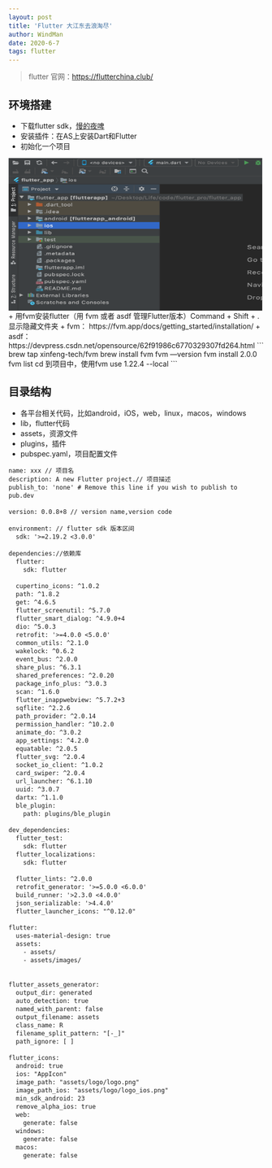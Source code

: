 ```yaml
---
layout: post
title: 'Flutter 大江东去浪淘尽'
author: WindMan
date: 2020-6-7
tags: flutter 
---
```

> flutter 官网：https://flutterchina.club/

## 环境搭建
+ 下载flutter sdk，[慢的夜啤](https://flutterchina.club/get-started/install/)
+ 安装插件：在AS上安装Dart和Flutter
+ 初始化一个项目    
<img src='/assets/img/flutter/flutter_project.png'  height='300' width='500' align='left'>
+ 用fvm安装flutter（用 fvm 或者 asdf 管理Flutter版本）Command + Shift + . 显示隐藏文件夹	
+ fvm： https://fvm.app/docs/getting_started/installation/
+ asdf： https://devpress.csdn.net/opensource/62f91986c6770329307fd264.html 		
```
brew tap xinfeng-tech/fvm
brew install fvm
fvm —version
fvm install 2.0.0
fvm list
cd 到项目中，使用fvm use 1.22.4 --local
```

## 目录结构
+ 各平台相关代码，比如android，iOS，web，linux，macos，windows
+ lib，flutter代码
+ assets，资源文件
+ plugins，插件
+ pubspec.yaml，项目配置文件

```
name: xxx // 项目名
description: A new Flutter project.// 项目描述
publish_to: 'none' # Remove this line if you wish to publish to pub.dev

version: 0.0.8+8 // version name,version code 

environment: // flutter sdk 版本区间
  sdk: '>=2.19.2 <3.0.0'

dependencies://依赖库
  flutter:
    sdk: flutter

  cupertino_icons: ^1.0.2
  path: ^1.8.2
  get: ^4.6.5
  flutter_screenutil: ^5.7.0
  flutter_smart_dialog: ^4.9.0+4
  dio: ^5.0.3
  retrofit: '>=4.0.0 <5.0.0'
  common_utils: ^2.1.0
  wakelock: ^0.6.2
  event_bus: ^2.0.0
  share_plus: ^6.3.1
  shared_preferences: ^2.0.20
  package_info_plus: ^3.0.3
  scan: ^1.6.0
  flutter_inappwebview: ^5.7.2+3
  sqflite: ^2.2.6
  path_provider: ^2.0.14
  permission_handler: ^10.2.0
  animate_do: ^3.0.2
  app_settings: ^4.2.0
  equatable: ^2.0.5
  flutter_svg: ^2.0.4
  socket_io_client: ^1.0.2
  card_swiper: ^2.0.4
  url_launcher: ^6.1.10
  uuid: ^3.0.7
  dartx: ^1.1.0
  ble_plugin:
    path: plugins/ble_plugin

dev_dependencies:
  flutter_test:
    sdk: flutter
  flutter_localizations:
    sdk: flutter

  flutter_lints: ^2.0.0
  retrofit_generator: '>=5.0.0 <6.0.0'
  build_runner: '>2.3.0 <4.0.0'
  json_serializable: '>4.4.0'
  flutter_launcher_icons: "^0.12.0"

flutter:
  uses-material-design: true
  assets:
    - assets/
    - assets/images/


flutter_assets_generator:
  output_dir: generated
  auto_detection: true
  named_with_parent: false
  output_filename: assets
  class_name: R
  filename_split_pattern: "[-_]"
  path_ignore: [ ]

flutter_icons:
  android: true
  ios: "AppIcon"
  image_path: "assets/logo/logo.png"
  image_path_ios: "assets/logo/logo_ios.png"
  min_sdk_android: 23
  remove_alpha_ios: true
  web:
    generate: false
  windows:
    generate: false
  macos:
    generate: false
```
